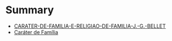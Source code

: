 # Summary

* [CARATER-DE-FAMILIA-E-RELIGIAO-DE-FAMILIA-J.-G.-BELLET](README.md)
* [Caráter de Família](carater_de_familia.md)

